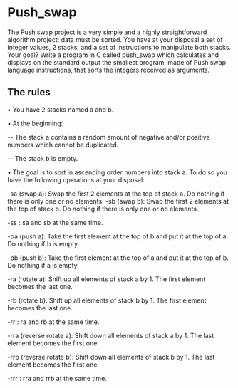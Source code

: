 # Push_swap

The Push swap project is a very simple and a highly straightforward algorithm project:
data must be sorted.
You have at your disposal a set of integer values, 2 stacks, and a set of instructions
to manipulate both stacks.
Your goal? Write a program in C called push_swap which calculates and displays
on the standard output the smallest program, made of Push swap language instructions,
that sorts the integers received as arguments.

## The rules

• You have 2 stacks named a and b.

• At the beginning:

  -- The stack a contains a random amount of negative and/or positive numbers
  which cannot be duplicated.
  
  -- The stack b is empty.

• The goal is to sort in ascending order numbers into stack a. To do so you have the
following operations at your disposal:

  -sa (swap a): Swap the first 2 elements at the top of stack a.
  Do nothing if there is only one or no elements.
  -sb (swap b): Swap the first 2 elements at the top of stack b.
  Do nothing if there is only one or no elements.
  
  -ss : sa and sb at the same time.
  
  -pa (push a): Take the first element at the top of b and put it at the top of a.
  Do nothing if b is empty.
  
  -pb (push b): Take the first element at the top of a and put it at the top of b.
  Do nothing if a is empty.
  
  -ra (rotate a): Shift up all elements of stack a by 1.
  The first element becomes the last one.
  
  -rb (rotate b): Shift up all elements of stack b by 1.
  The first element becomes the last one.
  
  -rr : ra and rb at the same time.
  
  -rra (reverse rotate a): Shift down all elements of stack a by 1.
  The last element becomes the first one.
  
  -rrb (reverse rotate b): Shift down all elements of stack b by 1.
  The last element becomes the first one.
  
  -rrr : rra and rrb at the same time.
